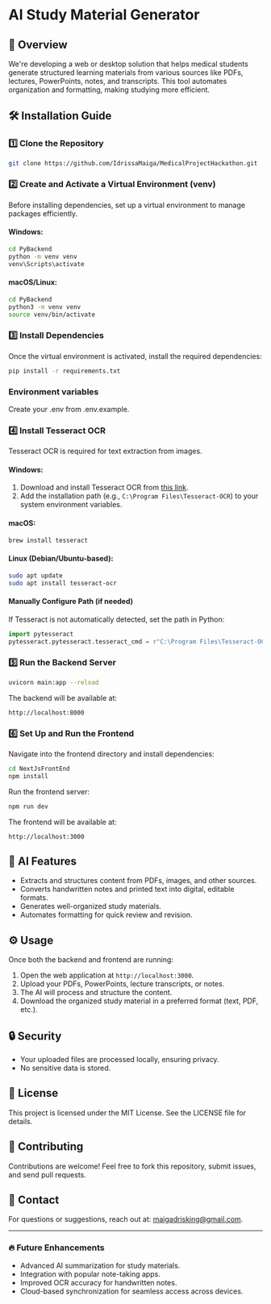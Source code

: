 # AI Study Material Generator

## 🚀 Overview
We're developing a web or desktop solution that helps medical students generate structured learning materials from various sources like PDFs, lectures, PowerPoints, notes, and transcripts. This tool automates organization and formatting, making studying more efficient.

## 🛠 Installation Guide

### 1️⃣ Clone the Repository
```bash
git clone https://github.com/IdrissaMaiga/MedicalProjectHackathon.git
```

### 2️⃣ Create and Activate a Virtual Environment (venv)
Before installing dependencies, set up a virtual environment to manage packages efficiently.

#### Windows:
```bash
cd PyBackend
python -m venv venv
venv\Scripts\activate
```

#### macOS/Linux:
```bash
cd PyBackend
python3 -m venv venv
source venv/bin/activate
```

### 3️⃣ Install Dependencies
Once the virtual environment is activated, install the required dependencies:
```bash
pip install -r requirements.txt
```

### Environment variables
Create your .env from .env.example.

### 4️⃣ Install Tesseract OCR
Tesseract OCR is required for text extraction from images.

#### Windows:
1. Download and install Tesseract OCR from [this link](https://github.com/UB-Mannheim/tesseract/wiki).
2. Add the installation path (e.g., `C:\Program Files\Tesseract-OCR`) to your system environment variables.

#### macOS:
```bash
brew install tesseract
```

#### Linux (Debian/Ubuntu-based):
```bash
sudo apt update
sudo apt install tesseract-ocr
```

#### Manually Configure Path (if needed)
If Tesseract is not automatically detected, set the path in Python:
```python
import pytesseract
pytesseract.pytesseract.tesseract_cmd = r"C:\Program Files\Tesseract-OCR\tesseract.exe"
```

### 5️⃣ Run the Backend Server
```bash
uvicorn main:app --reload
```
The backend will be available at:
```
http://localhost:8000
```

### 6️⃣ Set Up and Run the Frontend
Navigate into the frontend directory and install dependencies:
```bash
cd NextJsFrontEnd
npm install
```
Run the frontend server:
```bash
npm run dev
```
The frontend will be available at:
```
http://localhost:3000
```

## 🧠 AI Features
- Extracts and structures content from PDFs, images, and other sources.
- Converts handwritten notes and printed text into digital, editable formats.
- Generates well-organized study materials.
- Automates formatting for quick review and revision.

## ⚙️ Usage
Once both the backend and frontend are running:
1. Open the web application at `http://localhost:3000`.
2. Upload your PDFs, PowerPoints, lecture transcripts, or notes.
3. The AI will process and structure the content.
4. Download the organized study material in a preferred format (text, PDF, etc.).

## 🔒 Security
- Your uploaded files are processed locally, ensuring privacy.
- No sensitive data is stored.

## 📄 License
This project is licensed under the MIT License. See the LICENSE file for details.

## 💬 Contributing
Contributions are welcome! Feel free to fork this repository, submit issues, and send pull requests.

## 📧 Contact
For questions or suggestions, reach out at: [maigadrisking@gmail.com](mailto:maigadrisking@gmail.com).

---

### 🔥 Future Enhancements
- Advanced AI summarization for study materials.
- Integration with popular note-taking apps.
- Improved OCR accuracy for handwritten notes.
- Cloud-based synchronization for seamless access across devices.
